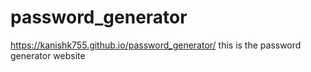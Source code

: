 # password_generator
https://kanishk755.github.io/password_generator/
this is the password generator website
